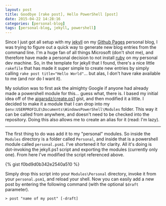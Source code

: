 ```yaml
---
layout: post
title: Goodbye [rake post], Hello PowerShell [post]
date: 2015-04-22 14:28:16
categories: [personal-blog]
tags: [personal-blog, jekyll, powershell]
---
```


Since I just got all setup with my [jekyll](http://jekyllrb.com/) on my [Github Pages](https://pages.github.com) personal blog, I was trying to figure out a quick way to generate new blog entries from the command line. I'm a huge fan of all things Microsoft (don't shot me), and therefore have made a personal decision to not install [ruby](https://www.ruby-lang.org/en/) on my personal dev machine. So, in the template for jekyll that I found, there's a nice little `rakefile` that has made it super simple to create new entries by simply calling `rake post title="Hello World"`... but alas, I don't have rake available to me (and nor do I want it).

My solution was to first ask the almighty Google if anyone had already made a powershell module for this... guess what, there is. I based my initial idea off of the [aigarsdz/create.ps1](https://gist.github.com/aigarsdz/6071059) gist, and then modified it a little. I decided to make it a module that I can drop into my `$env:USERPROFILE\Documents\WindowsPowerShell\Modules` folder. This way it can be called from anywhere, and doesn't need to be checked into the repository. Doing this also allows me to create an alias for it (read: I'm lazy).

-----

The first thing to do was add it to my "personal" modules. So inside the `Modules` directory is a folder called `Personal`, and inside that is a powershell module called `personal.psm1`. I've shortened it for clarity. All it's doing is dot-invoking the jekyll.ps1 script and exporting the modules (currently only one). From here I've modified the script referenced above.

{% gist f0bd9d0b342e2540a510 %}

Simply drop this script into your `Modules\Personal` directory, invoke it from your `personal.psm1`, and reload your shell. Now you can easily add a new post by entering the following command (with the optional `$draft` parameter).

    > post "name of my post" [-draft]
